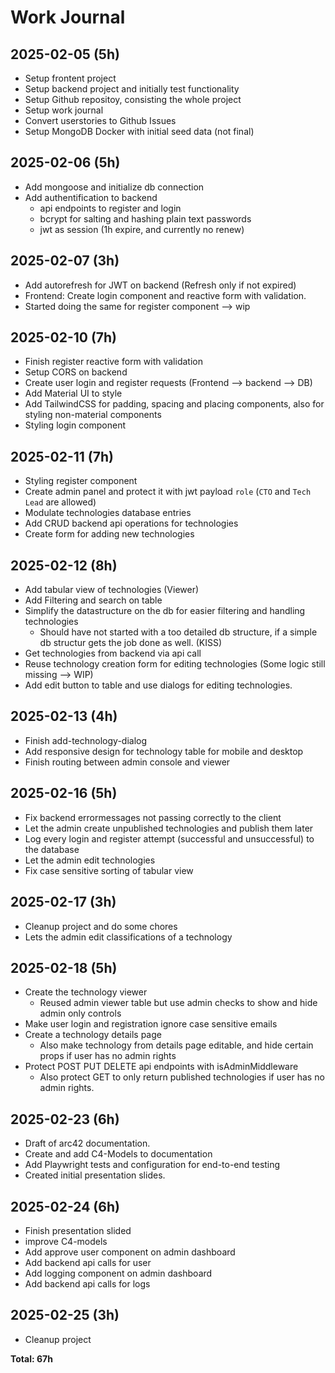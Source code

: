 # Work Journal

## 2025-02-05 (5h)

- Setup frontent project
- Setup backend project and initially test functionality
- Setup Github repositoy, consisting the whole project
- Setup work journal
- Convert userstories to Github Issues
- Setup MongoDB Docker with initial seed data (not final)

## 2025-02-06 (5h)

- Add mongoose and initialize db connection
- Add authentification to backend
  - api endpoints to register and login
  - bcrypt for salting and hashing plain text passwords
  - jwt as session (1h expire, and currently no renew)

## 2025-02-07 (3h)

- Add autorefresh for JWT on backend (Refresh only if not expired)
- Frontend: Create login component and reactive form with validation.
- Started doing the same for register component --> wip

## 2025-02-10 (7h)

- Finish register reactive form with validation
- Setup CORS on backend
- Create user login and register requests (Frontend --> backend --> DB)
- Add Material UI to style
- Add TailwindCSS for padding, spacing and placing components, also for styling non-material components
- Styling login component

## 2025-02-11 (7h)

- Styling register component
- Create admin panel and protect it with jwt payload `role` (`CTO` and `Tech Lead` are allowed)
- Modulate technologies database entries
- Add CRUD backend api operations for technologies
- Create form for adding new technologies

## 2025-02-12 (8h)

- Add tabular view of technologies (Viewer)
- Add Filtering and search on table
- Simplify the datastructure on the db for easier filtering and handling technologies
  - Should have not started with a too detailed db structure, if a simple db structur gets the job done as well. (KISS)
- Get technologies from backend via api call
- Reuse technology creation form for editing technologies (Some logic still missing --> WIP)
- Add edit button to table and use dialogs for editing technologies.

## 2025-02-13 (4h)

- Finish add-technology-dialog
- Add responsive design for technology table for mobile and desktop
- Finish routing between admin console and viewer

## 2025-02-16 (5h)

- Fix backend errormessages not passing correctly to the client
- Let the admin create unpublished technologies and publish them later
- Log every login and register attempt (successful and unsuccessful) to the database
- Let the admin edit technologies
- Fix case sensitive sorting of tabular view

## 2025-02-17 (3h)

- Cleanup project and do some chores
- Lets the admin edit classifications of a technology

## 2025-02-18 (5h)

- Create the technology viewer
  - Reused admin viewer table but use admin checks to show and hide admin only controls
- Make user login and registration ignore case sensitive emails
- Create a technology details page
  - Also make technology from details page editable, and hide certain props if user has no admin rights
- Protect POST PUT DELETE api endpoints with isAdminMiddleware
  - Also protect GET to only return published technologies if user has no admin rights.

## 2025-02-23 (6h)

- Draft of arc42 documentation.
- Create and add C4-Models to documentation
- Add Playwright tests and configuration for end-to-end testing
- Created initial presentation slides.

## 2025-02-24 (6h)

- Finish presentation slided
- improve C4-models
- Add approve user component on admin dashboard
- Add backend api calls for user
- Add logging component on admin dashboard
- Add backend api calls for logs

## 2025-02-25 (3h)

- Cleanup project

**Total: 67h**

